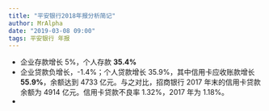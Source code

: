 ```yaml
---
title: "平安银行2018年报分析简记"
author: MrAlpha
date: "2019-03-08 09:00"
tags: 平安银行 年报
---
```


- 企业存款增长 5%，个人存款 **35.4%**
- 企业贷款负增长，-1.4%；个人贷款增长 35.9%，其中信用卡应收账款增长 **55.9%**，余额达到 4733 亿元。与之对比，招商银行 2017 年末的信用卡贷款余额为 4914 亿元。信用卡贷款不良率 1.32%，2017 年为 1.18%。
-
